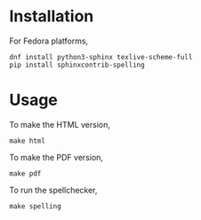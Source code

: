 # Installation

For Fedora platforms,

```
dnf install python3-sphinx texlive-scheme-full
pip install sphinxcontrib-spelling
```

# Usage

To make the HTML version,

```
make html
```

To make the PDF version,

```
make pdf
```

To run the spellchecker,

```
make spelling
```
